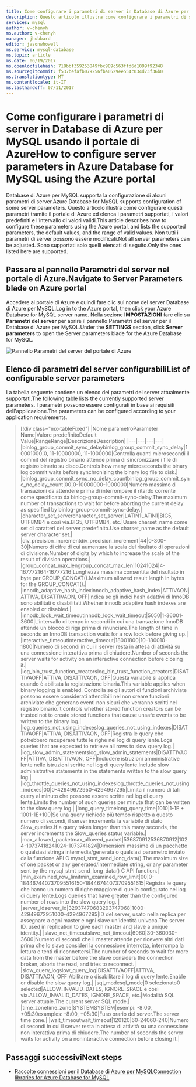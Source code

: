 ```yaml
---
title: Come configurare i parametri di server in Database di Azure per MySQL | Microsoft Docs
description: Questo articolo illustra come configurare i parametri di server disponibili in Database di Azure per MySQL usando il portale di Azure.
services: mysql
author: v-chenyh
ms.author: v-chenyh
manager: jhubbard
editor: jasonwhowell
ms.service: mysql-database
ms.topic: article
ms.date: 06/19/2017
ms.openlocfilehash: 718bbf359253849fbc989c563ffd6d1099f92348
ms.sourcegitcommit: f537befafb079256fba0529ee554c034d73f36b0
ms.translationtype: MT
ms.contentlocale: it-IT
ms.lasthandoff: 07/11/2017
---
```

# <a name="how-to-configure-server-parameters-in-azure-database-for-mysql-using-the-azure-portal"></a><span data-ttu-id="8f65c-103">Come configurare i parametri di server in Database di Azure per MySQL usando il portale di Azure</span><span class="sxs-lookup"><span data-stu-id="8f65c-103">How to configure server parameters in Azure Database for MySQL using the Azure portal</span></span>

<span data-ttu-id="8f65c-104">Database di Azure per MySQL supporta la configurazione di alcuni parametri di server.</span><span class="sxs-lookup"><span data-stu-id="8f65c-104">Azure Database for MySQL supports configuration of some server parameters.</span></span> <span data-ttu-id="8f65c-105">Questo articolo illustra come configurare questi parametri tramite il portale di Azure ed elenca i parametri supportati, i valori predefiniti e l'intervallo di valori validi.</span><span class="sxs-lookup"><span data-stu-id="8f65c-105">This article describes how to configure these parameters using the Azure portal, and lists the supported parameters, the default values, and the range of valid values.</span></span> <span data-ttu-id="8f65c-106">Non tutti i parametri di server possono essere modificati.</span><span class="sxs-lookup"><span data-stu-id="8f65c-106">Not all server parameters can be adjusted.</span></span> <span data-ttu-id="8f65c-107">Sono supportati solo quelli elencati di seguito.</span><span class="sxs-lookup"><span data-stu-id="8f65c-107">Only the ones listed here are supported.</span></span>

## <a name="navigate-to-server-parameters-blade-on-azure-portal"></a><span data-ttu-id="8f65c-108">Passare al pannello Parametri del server nel portale di Azure.</span><span class="sxs-lookup"><span data-stu-id="8f65c-108">Navigate to Server Parameters blade on Azure portal</span></span>

<span data-ttu-id="8f65c-109">Accedere al portale di Azure e quindi fare clic sul nome del server Database di Azure per MySQL.</span><span class="sxs-lookup"><span data-stu-id="8f65c-109">Log in to the Azure portal, then click your Azure Database for MySQL server name.</span></span> <span data-ttu-id="8f65c-110">Nella sezione **IMPOSTAZIONI** fare clic su **Parametri del server** per aprire il pannello Parametri del server per il Database di Azure per MySQL.</span><span class="sxs-lookup"><span data-stu-id="8f65c-110">Under the **SETTINGS** section, click **Server parameters** to open the Server parameters blade for the Azure Database for MySQL.</span></span>

![Pannello Parametri del server del portale di Azure](./media/howto-server-parameters/auzre-portal-server-parameters.png)

## <a name="list-of-configurable-server-parameters"></a><span data-ttu-id="8f65c-112">Elenco di parametri del server configurabili</span><span class="sxs-lookup"><span data-stu-id="8f65c-112">List of configurable server parameters</span></span>

<span data-ttu-id="8f65c-113">La tabella seguente contiene un elenco dei parametri del server attualmente supportati.</span><span class="sxs-lookup"><span data-stu-id="8f65c-113">The following table lists the currently supported server parameters.</span></span> <span data-ttu-id="8f65c-114">I parametri possono essere configurati in base ai requisiti dell'applicazione.</span><span class="sxs-lookup"><span data-stu-id="8f65c-114">The parameters can be configured according to your application requirements.</span></span>

> [!div class="mx-tableFixed"]
|<span data-ttu-id="8f65c-115">Nome parametro</span><span class="sxs-lookup"><span data-stu-id="8f65c-115">Parameter Name</span></span>|<span data-ttu-id="8f65c-116">Valore predefinito</span><span class="sxs-lookup"><span data-stu-id="8f65c-116">Default Value</span></span>|<span data-ttu-id="8f65c-117">Range</span><span class="sxs-lookup"><span data-stu-id="8f65c-117">Range</span></span>|<span data-ttu-id="8f65c-118">Descrizione</span><span class="sxs-lookup"><span data-stu-id="8f65c-118">Description</span></span>|
|---|---|---|---|
|<span data-ttu-id="8f65c-119">binlog_group_commit_sync_delay</span><span class="sxs-lookup"><span data-stu-id="8f65c-119">binlog_group_commit_sync_delay</span></span>|<span data-ttu-id="8f65c-120">1000</span><span class="sxs-lookup"><span data-stu-id="8f65c-120">1000</span></span>|<span data-ttu-id="8f65c-121">0, 11-1000000</span><span class="sxs-lookup"><span data-stu-id="8f65c-121">0, 11-1000000</span></span>|<span data-ttu-id="8f65c-122">Controlla quanti microsecondi il commit del registro binario attende prima di sincronizzare i file di registro binario su disco.</span><span class="sxs-lookup"><span data-stu-id="8f65c-122">Controls how many microseconds the binary log commit waits before synchronizing the binary log file to disk.</span></span>|
|<span data-ttu-id="8f65c-123">binlog_group_commit_sync_no_delay_count</span><span class="sxs-lookup"><span data-stu-id="8f65c-123">binlog_group_commit_sync_no_delay_count</span></span>|<span data-ttu-id="8f65c-124">0</span><span class="sxs-lookup"><span data-stu-id="8f65c-124">0</span></span>|<span data-ttu-id="8f65c-125">0-1000000</span><span class="sxs-lookup"><span data-stu-id="8f65c-125">0-1000000</span></span>|<span data-ttu-id="8f65c-126">Numero massimo di transazioni da attendere prima di interrompere il ritardo corrente come specificato da binlog-group-commit-sync-delay.</span><span class="sxs-lookup"><span data-stu-id="8f65c-126">The maximum number of transactions to wait for before aborting the current delay as specified by binlog-group-commit-sync-delay.</span></span>|
|<span data-ttu-id="8f65c-127">character_set_server</span><span class="sxs-lookup"><span data-stu-id="8f65c-127">character_set_server</span></span>|<span data-ttu-id="8f65c-128">LATIN1</span><span class="sxs-lookup"><span data-stu-id="8f65c-128">LATIN1</span></span>|<span data-ttu-id="8f65c-129">BIG5, UTF8MB4 e così via.</span><span class="sxs-lookup"><span data-stu-id="8f65c-129">BIG5, UTF8MB4, etc.</span></span>|<span data-ttu-id="8f65c-130">Usare charset_name come set di caratteri del server predefinito.</span><span class="sxs-lookup"><span data-stu-id="8f65c-130">Use charset_name as the default server character set.</span></span>|
|<span data-ttu-id="8f65c-131">div_precision_increment</span><span class="sxs-lookup"><span data-stu-id="8f65c-131">div_precision_increment</span></span>|<span data-ttu-id="8f65c-132">4</span><span class="sxs-lookup"><span data-stu-id="8f65c-132">4</span></span>|<span data-ttu-id="8f65c-133">0-30</span><span class="sxs-lookup"><span data-stu-id="8f65c-133">0-30</span></span>|<span data-ttu-id="8f65c-134">Numero di cifre di cui aumentare la scala del risultato di operazioni di divisione.</span><span class="sxs-lookup"><span data-stu-id="8f65c-134">Number of digits by which to increase the scale of the result of division operations.</span></span>|
|<span data-ttu-id="8f65c-135">group_concat_max_len</span><span class="sxs-lookup"><span data-stu-id="8f65c-135">group_concat_max_len</span></span>|<span data-ttu-id="8f65c-136">1024</span><span class="sxs-lookup"><span data-stu-id="8f65c-136">1024</span></span>|<span data-ttu-id="8f65c-137">4-16777216</span><span class="sxs-lookup"><span data-stu-id="8f65c-137">4-16777216</span></span>|<span data-ttu-id="8f65c-138">Lunghezza massima consentita del risultato in byte per GROUP_CONCAT().</span><span class="sxs-lookup"><span data-stu-id="8f65c-138">Maximum allowed result length in bytes for the GROUP_CONCAT().</span></span>|
|<span data-ttu-id="8f65c-139">innodb_adaptive_hash_index</span><span class="sxs-lookup"><span data-stu-id="8f65c-139">innodb_adaptive_hash_index</span></span>|<span data-ttu-id="8f65c-140">ATTIVA</span><span class="sxs-lookup"><span data-stu-id="8f65c-140">ON</span></span>|<span data-ttu-id="8f65c-141">ATTIVA, DISATTIVA</span><span class="sxs-lookup"><span data-stu-id="8f65c-141">ON, OFF</span></span>|<span data-ttu-id="8f65c-142">Indica se gli indici hash adattivi di InnoDB sono abilitati o disabilitati.</span><span class="sxs-lookup"><span data-stu-id="8f65c-142">Whether innodb adaptive hash indexes are enabled or disabled.</span></span>|
|<span data-ttu-id="8f65c-143">innodb_lock_wait_timeout</span><span class="sxs-lookup"><span data-stu-id="8f65c-143">innodb_lock_wait_timeout</span></span>|<span data-ttu-id="8f65c-144">50</span><span class="sxs-lookup"><span data-stu-id="8f65c-144">50</span></span>|<span data-ttu-id="8f65c-145">1-3600</span><span class="sxs-lookup"><span data-stu-id="8f65c-145">1-3600</span></span>|<span data-ttu-id="8f65c-146">L'intervallo di tempo in secondi in cui una transazione InnoDB attende un blocco di riga prima di rinunciare.</span><span class="sxs-lookup"><span data-stu-id="8f65c-146">The length of time in seconds an InnoDB transaction waits for a row lock before giving up.</span></span>|
|<span data-ttu-id="8f65c-147">interactive_timeout</span><span class="sxs-lookup"><span data-stu-id="8f65c-147">interactive_timeout</span></span>|<span data-ttu-id="8f65c-148">1800</span><span class="sxs-lookup"><span data-stu-id="8f65c-148">1800</span></span>|<span data-ttu-id="8f65c-149">10-1800</span><span class="sxs-lookup"><span data-stu-id="8f65c-149">10-1800</span></span>|<span data-ttu-id="8f65c-150">Numero di secondi in cui il server resta in attesa di attività su una connessione interattiva prima di chiudere.</span><span class="sxs-lookup"><span data-stu-id="8f65c-150">Number of seconds the server waits for activity on an interactive connection before closing it.</span></span>|
|<span data-ttu-id="8f65c-151">log_bin_trust_function_creators</span><span class="sxs-lookup"><span data-stu-id="8f65c-151">log_bin_trust_function_creators</span></span>|<span data-ttu-id="8f65c-152">DISATTIVA</span><span class="sxs-lookup"><span data-stu-id="8f65c-152">OFF</span></span>|<span data-ttu-id="8f65c-153">ATTIVA, DISATTIVA</span><span class="sxs-lookup"><span data-stu-id="8f65c-153">ON, OFF</span></span>|<span data-ttu-id="8f65c-154">Questa variabile si applica quando è abilitata la registrazione binaria.</span><span class="sxs-lookup"><span data-stu-id="8f65c-154">This variable applies when binary logging is enabled.</span></span> <span data-ttu-id="8f65c-155">Controlla se gli autori di funzioni archiviate possono essere considerati attendibili nel non creare funzioni archiviate che generano eventi non sicuri che verranno scritti nel registro binario.</span><span class="sxs-lookup"><span data-stu-id="8f65c-155">It controls whether stored function creators can be trusted not to create stored functions that cause unsafe events to be written to the binary log.</span></span>|
|<span data-ttu-id="8f65c-156">log_queries_not_using_indexes</span><span class="sxs-lookup"><span data-stu-id="8f65c-156">log_queries_not_using_indexes</span></span>|<span data-ttu-id="8f65c-157">DISATTIVA</span><span class="sxs-lookup"><span data-stu-id="8f65c-157">OFF</span></span>|<span data-ttu-id="8f65c-158">ATTIVA, DISATTIVA</span><span class="sxs-lookup"><span data-stu-id="8f65c-158">ON, OFF</span></span>|<span data-ttu-id="8f65c-159">Registra le query che potrebbero recuperare tutte le righe nel log di query lente.</span><span class="sxs-lookup"><span data-stu-id="8f65c-159">Logs queries that are expected to retrieve all rows to slow query log.</span></span>|
|<span data-ttu-id="8f65c-160">log_slow_admin_statements</span><span class="sxs-lookup"><span data-stu-id="8f65c-160">log_slow_admin_statements</span></span>|<span data-ttu-id="8f65c-161">DISATTIVA</span><span class="sxs-lookup"><span data-stu-id="8f65c-161">OFF</span></span>|<span data-ttu-id="8f65c-162">ATTIVA, DISATTIVA</span><span class="sxs-lookup"><span data-stu-id="8f65c-162">ON, OFF</span></span>|<span data-ttu-id="8f65c-163">Includere istruzioni amministrative lente nelle istruzioni scritte nel log di query lente.</span><span class="sxs-lookup"><span data-stu-id="8f65c-163">Include slow administrative statements in the statements written to the slow query log.</span></span>|
|<span data-ttu-id="8f65c-164">log_throttle_queries_not_using_indexes</span><span class="sxs-lookup"><span data-stu-id="8f65c-164">log_throttle_queries_not_using_indexes</span></span>|<span data-ttu-id="8f65c-165">0</span><span class="sxs-lookup"><span data-stu-id="8f65c-165">0</span></span>|<span data-ttu-id="8f65c-166">0-4294967295</span><span class="sxs-lookup"><span data-stu-id="8f65c-166">0-4294967295</span></span>|<span data-ttu-id="8f65c-167">Limita il numero di tali query al minuto che possono essere scritte nel log di query lente.</span><span class="sxs-lookup"><span data-stu-id="8f65c-167">Limits the number of such queries per minute that can be written to the slow query log.</span></span>|
|<span data-ttu-id="8f65c-168">long_query_time</span><span class="sxs-lookup"><span data-stu-id="8f65c-168">long_query_time</span></span>|<span data-ttu-id="8f65c-169">10</span><span class="sxs-lookup"><span data-stu-id="8f65c-169">10</span></span>|<span data-ttu-id="8f65c-170">1-1E + 100</span><span class="sxs-lookup"><span data-stu-id="8f65c-170">1-1E+100</span></span>|<span data-ttu-id="8f65c-171">Se una query richiede più tempo rispetto a questo numero di secondi, il server incrementa la variabile di stato Slow_queries.</span><span class="sxs-lookup"><span data-stu-id="8f65c-171">If a query takes longer than this many seconds, the server increments the Slow_queries status variable.</span></span>|
|<span data-ttu-id="8f65c-172">max_allowed_packet</span><span class="sxs-lookup"><span data-stu-id="8f65c-172">max_allowed_packet</span></span>|<span data-ttu-id="8f65c-173">536870912</span><span class="sxs-lookup"><span data-stu-id="8f65c-173">536870912</span></span>|<span data-ttu-id="8f65c-174">1024-1073741824</span><span class="sxs-lookup"><span data-stu-id="8f65c-174">1024-1073741824</span></span>|<span data-ttu-id="8f65c-175">Dimensioni massime di un pacchetto o qualsiasi stringa intermedia/generata o qualsiasi parametro inviato dalla funzione API C mysql_stmt_send_long_data().</span><span class="sxs-lookup"><span data-stu-id="8f65c-175">The maximum size of one packet or any generated/intermediate string, or any parameter sent by the mysql_stmt_send_long_data() C API function.</span></span>|
|<span data-ttu-id="8f65c-176">min_examined_row_limit</span><span class="sxs-lookup"><span data-stu-id="8f65c-176">min_examined_row_limit</span></span>|<span data-ttu-id="8f65c-177">0</span><span class="sxs-lookup"><span data-stu-id="8f65c-177">0</span></span>|<span data-ttu-id="8f65c-178">0-18446744073709551615</span><span class="sxs-lookup"><span data-stu-id="8f65c-178">0-18446744073709551615</span></span>|<span data-ttu-id="8f65c-179">Registra le query che hanno un numero di righe maggiore di quello configurato nel log di query lente.</span><span class="sxs-lookup"><span data-stu-id="8f65c-179">Logs queries that have greater than the configured number of rows into the slow query log.</span></span> |
|<span data-ttu-id="8f65c-180">server_id</span><span class="sxs-lookup"><span data-stu-id="8f65c-180">server_id</span></span>|<span data-ttu-id="8f65c-181">3293747068</span><span class="sxs-lookup"><span data-stu-id="8f65c-181">3293747068</span></span>|<span data-ttu-id="8f65c-182">1000-4294967295</span><span class="sxs-lookup"><span data-stu-id="8f65c-182">1000-4294967295</span></span>|<span data-ttu-id="8f65c-183">ID del server, usato nella replica per assegnare a ogni master e ogni slave un'identità univoca.</span><span class="sxs-lookup"><span data-stu-id="8f65c-183">The server ID, used in replication to give each master and slave a unique identity.</span></span>|
|<span data-ttu-id="8f65c-184">slave_net_timeout</span><span class="sxs-lookup"><span data-stu-id="8f65c-184">slave_net_timeout</span></span>|<span data-ttu-id="8f65c-185">60</span><span class="sxs-lookup"><span data-stu-id="8f65c-185">60</span></span>|<span data-ttu-id="8f65c-186">30-3600</span><span class="sxs-lookup"><span data-stu-id="8f65c-186">30-3600</span></span>|<span data-ttu-id="8f65c-187">Numero di secondi che il master attende per ricevere altri dati prima che lo slave consideri la connessione interrotta, interrompa la lettura e tenti di riconnettersi.</span><span class="sxs-lookup"><span data-stu-id="8f65c-187">The number of seconds to wait for more data from the master before the slave considers the connection broken, aborts the read, and tries to reconnect.</span></span>|
|<span data-ttu-id="8f65c-188">slow_query_log</span><span class="sxs-lookup"><span data-stu-id="8f65c-188">slow_query_log</span></span>|<span data-ttu-id="8f65c-189">DISATTIVA</span><span class="sxs-lookup"><span data-stu-id="8f65c-189">OFF</span></span>|<span data-ttu-id="8f65c-190">ATTIVA, DISATTIVA</span><span class="sxs-lookup"><span data-stu-id="8f65c-190">ON, OFF</span></span>|<span data-ttu-id="8f65c-191">Abilitare o disabilitare il log di query lente.</span><span class="sxs-lookup"><span data-stu-id="8f65c-191">Enable or disable the slow query log.</span></span>|
|<span data-ttu-id="8f65c-192">sql_mode</span><span class="sxs-lookup"><span data-stu-id="8f65c-192">sql_mode</span></span>|<span data-ttu-id="8f65c-193">0 selezionato</span><span class="sxs-lookup"><span data-stu-id="8f65c-193">0 selected</span></span>|<span data-ttu-id="8f65c-194">ALLOW_INVALID_DATES, IGNORE_SPACE e così via.</span><span class="sxs-lookup"><span data-stu-id="8f65c-194">ALLOW_INVALID_DATES, IGNORE_SPACE, etc.</span></span>|<span data-ttu-id="8f65c-195">Modalità SQL server attuale.</span><span class="sxs-lookup"><span data-stu-id="8f65c-195">The current server SQL mode.</span></span>|
|<span data-ttu-id="8f65c-196">time_zone</span><span class="sxs-lookup"><span data-stu-id="8f65c-196">time_zone</span></span>|<span data-ttu-id="8f65c-197">SYSTEM</span><span class="sxs-lookup"><span data-stu-id="8f65c-197">SYSTEM</span></span>|<span data-ttu-id="8f65c-198">esempi: -8:00, +05:30</span><span class="sxs-lookup"><span data-stu-id="8f65c-198">examples: -8:00, +05:30</span></span>|<span data-ttu-id="8f65c-199">Fuso orario del server.</span><span class="sxs-lookup"><span data-stu-id="8f65c-199">The server time zone.</span></span>|
|<span data-ttu-id="8f65c-200">wait_timeout</span><span class="sxs-lookup"><span data-stu-id="8f65c-200">wait_timeout</span></span>|<span data-ttu-id="8f65c-201">120</span><span class="sxs-lookup"><span data-stu-id="8f65c-201">120</span></span>|<span data-ttu-id="8f65c-202">60-240</span><span class="sxs-lookup"><span data-stu-id="8f65c-202">60-240</span></span>|<span data-ttu-id="8f65c-203">Numero di secondi in cui il server resta in attesa di attività su una connessione non interattiva prima di chiudere.</span><span class="sxs-lookup"><span data-stu-id="8f65c-203">The number of seconds the server waits for activity on a noninteractive connection before closing it.</span></span>|

## <a name="next-steps"></a><span data-ttu-id="8f65c-204">Passaggi successivi</span><span class="sxs-lookup"><span data-stu-id="8f65c-204">Next steps</span></span>
- [<span data-ttu-id="8f65c-205">Raccolte connessioni per il Database di Azure per MySQL</span><span class="sxs-lookup"><span data-stu-id="8f65c-205">Connection libraries for Azure Database for MySQL</span></span>](concepts-connection-libraries.md)
